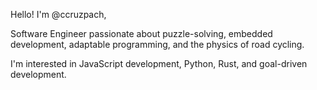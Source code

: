 Hello! I'm @ccruzpach,

Software Engineer passionate about puzzle-solving, embedded development, adaptable programming, and the physics of road cycling.

I'm interested in JavaScript development, Python, Rust, and goal-driven development.
